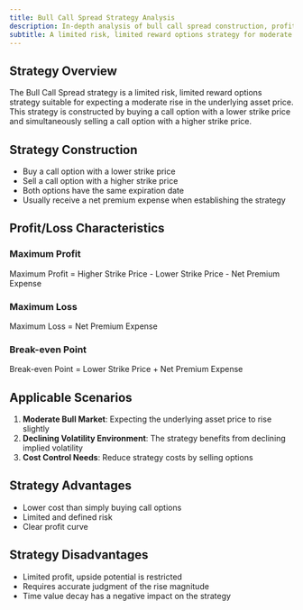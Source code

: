 ```yaml
---
title: Bull Call Spread Strategy Analysis
description: In-depth analysis of bull call spread construction, profit/loss characteristics, and applicable scenarios
subtitle: A limited risk, limited reward options strategy for moderate bullish outlooks
---
```


## Strategy Overview

The Bull Call Spread strategy is a limited risk, limited reward options strategy suitable for expecting a moderate rise in the underlying asset price. This strategy is constructed by buying a call option with a lower strike price and simultaneously selling a call option with a higher strike price.

## Strategy Construction

- Buy a call option with a lower strike price
- Sell a call option with a higher strike price
- Both options have the same expiration date
- Usually receive a net premium expense when establishing the strategy

## Profit/Loss Characteristics

### Maximum Profit

Maximum Profit = Higher Strike Price - Lower Strike Price - Net Premium Expense

### Maximum Loss

Maximum Loss = Net Premium Expense

### Break-even Point

Break-even Point = Lower Strike Price + Net Premium Expense

## Applicable Scenarios

1. **Moderate Bull Market**: Expecting the underlying asset price to rise slightly
2. **Declining Volatility Environment**: The strategy benefits from declining implied volatility
3. **Cost Control Needs**: Reduce strategy costs by selling options

## Strategy Advantages

- Lower cost than simply buying call options
- Limited and defined risk
- Clear profit curve

## Strategy Disadvantages

- Limited profit, upside potential is restricted
- Requires accurate judgment of the rise magnitude
- Time value decay has a negative impact on the strategy
